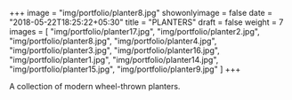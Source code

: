 +++
image = "img/portfolio/planter8.jpg"
showonlyimage = false
date = "2018-05-22T18:25:22+05:30"
title = "PLANTERS"
draft = false
weight = 7
images = [ "img/portfolio/planter17.jpg", "img/portfolio/planter2.jpg", "img/portfolio/planter8.jpg", "img/portfolio/planter4.jpg", "img/portfolio/planter3.jpg", "img/portfolio/planter16.jpg", "img/portfolio/planter1.jpg", "img/portfolio/planter14.jpg", "img/portfolio/planter15.jpg", "img/portfolio/planter9.jpg" ]
+++
<!--more-->

A collection of modern wheel-thrown planters.